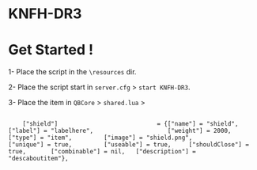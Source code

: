 # KNFH-DR3

# Get Started !
1- Place the script in the `\resources` dir.

2- Place the script start in `server.cfg` > `start KNFH-DR3`.

3- Place the item in `QBCore` > `shared.lua` > 

```

 	["shield"]                            = {["name"] = "shield",                           ["label"] = "labelhere",                     ["weight"] = 2000,         ["type"] = "item",         ["image"] = "shield.png",                 ["unique"] = true,         ["useable"] = true,     ["shouldClose"] = true,       ["combinable"] = nil,   ["description"] = "descaboutitem"},


 ```
